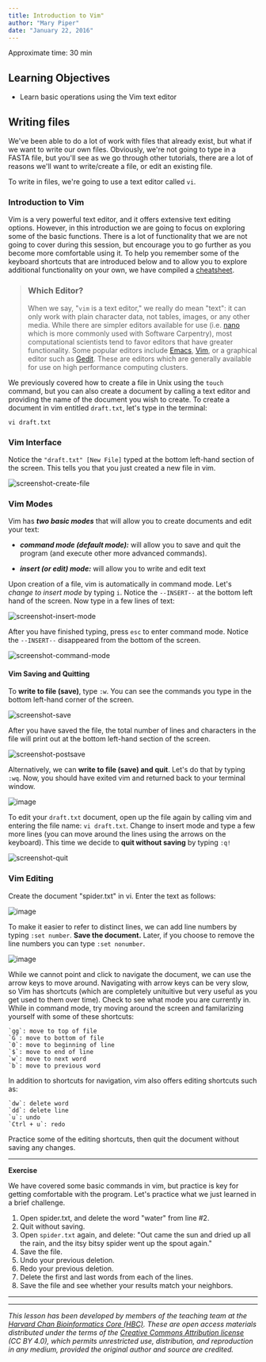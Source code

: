 ```yaml
---
title: Introduction to Vim"
author: "Mary Piper"
date: "January 22, 2016"
---
```


Approximate time: 30 min

## Learning Objectives

* Learn basic operations using the Vim text editor

## Writing files

We've been able to do a lot of work with files that already exist, but what if we want to write our own files. Obviously, we're not going to type in a FASTA file, but you'll see as we go through other tutorials, there are a lot of reasons we'll want to write/create a file, or edit an existing file.

To write in files, we're going to use a text editor called `vi`.

### Introduction to Vim 

Vim is a very powerful text editor, and it offers extensive text editing options. However, in this introduction we are going to focus on exploring some of the basic functions. There is a lot of functionality that we are not going to cover during this session, but encourage you to go further as you become more comfortable using it. To help you remember some of the keyboard shortcuts that are introduced below and to allow you to explore additional functionality on your own, we have compiled a [cheatsheet](./VI_CommandReference.pdf).


> ### Which Editor?
> 
> When we say, "`vim` is a text editor," we really do mean "text": it can
> only work with plain character data, not tables, images, or any other
> media. While there are simpler editors available for use (i.e. [nano](http://www.nano-editor.org/) which is more commonly 
> used with Software Carpentry), most computational scientists tend to favor editors that have greater functionality. 
> Some popular editors include [Emacs](http://www.gnu.org/software/emacs/),
> [Vim](http://www.vim.org/), or a graphical editor such as
> [Gedit](http://projects.gnome.org/gedit/). These are editors which are generally available for use on 
> high performance computing clusters.


We previously covered how to create a file in Unix using the `touch` command, but you can also create a document by calling a text editor and providing the name of the document you wish to create. To create a document in vim entitled `draft.txt`, let's type in the terminal:

	vi draft.txt


### Vim Interface
Notice the `"draft.txt" [New File]` typed at the bottom left-hand section of the screen. This tells you that you just created a new file in vim. 

![screenshot-create-file](https://copy.com/BIqfxjlARvupmqbm)


### Vim Modes
Vim has **_two basic modes_** that will allow you to create documents and edit your text:   

- **_command mode (default mode):_** will allow you to save and quit the program (and execute other more advanced commands).  

- **_insert (or edit) mode:_** will allow you to write and edit text


Upon creation of a file, vim is automatically in command mode. Let's _change to insert mode_ by typing `i`. Notice the `--INSERT--` at the bottom left hand of the screen. Now type in a few lines of text:

![screenshot-insert-mode](https://copy.com/rJrven7hAC9dUa2N)

After you have finished typing, press `esc` to enter command mode. Notice the `--INSERT--` disappeared from the bottom of the screen.

![screenshot-command-mode](https://copy.com/NWtqS9ykOhL1zhN7) 

#### Vim Saving and Quitting
To **write to file (save)**, type `:w`. You can see the commands you type in the bottom left-hand corner of the screen. 

![screenshot-save](https://copy.com/AT1MzhuAIy8IHEyA)

After you have saved the file, the total number of lines and characters in the file will print out at the bottom left-hand section of the screen.

![screenshot-postsave](https://copy.com/BlGpnkWjXuLI71SC)

Alternatively, we can **write to file (save) and quit**. Let's do that by typing `:wq`. Now, you should have exited vim and returned back to your terminal window.

![image](https://copy.com/Ehv0xQNIn2tCnbsm)

To edit your `draft.txt` document, open up the file again by calling vim and entering the file name: `vi draft.txt`. Change to insert mode and type a few more lines (you can move around the lines using the arrows on the keyboard). This time we decide to **quit without saving** by typing `:q!`
 
![screenshot-quit](https://copy.com/UTCsBsMdGeEuEvVR)


### Vim Editing
Create the document "spider.txt" in vi. Enter the text as follows: 

![image](https://copy.com/lBAriOH4Cm34cp1M)

To make it easier to refer to distinct lines, we can add line numbers by typing `:set number`. **Save the document.** Later, if you choose to remove the line numbers you can type `:set nonumber`.

![image](https://copy.com/8EwFsrNOpLhIeFFy)

While we cannot point and click to navigate the document, we can use the arrow keys to move around. Navigating with arrow keys can be very slow, so Vim has shortcuts (which are completely unituitive but very useful as you get used to them over time). Check to see what mode you are currently in. While in command mode, try moving around the screen and familarizing yourself with some of these shortcuts:    

	`gg`: move to top of file  
	`G`: move to bottom of file  
	`0`: move to beginning of line  
	`$`: move to end of line  
	`w`: move to next word
	`b`: move to previous word

In addition to shortcuts for navigation, vim also offers editing shortcuts such as:

	`dw`: delete word 
	`dd`: delete line  
	`u`: undo
	`Ctrl + u`: redo
	
Practice some of the editing shortcuts, then quit the document without saving any changes.

*** 

**Exercise**

We have covered some basic commands in vim, but practice is key for getting comfortable with the program. Let's
practice what we just learned in a brief challenge.

1. Open spider.txt, and delete the word "water" from line #2.
2. Quit without saving.
3. Open `spider.txt` again, and delete: "Out came the sun and dried up all the rain, and the itsy bitsy spider went up the spout again." 
4. Save the file.
5. Undo your previous deletion.
6. Redo your previous deletion.
7. Delete the first and last words from each of the lines.
8. Save the file and see whether your results match your neighbors.

***

---

*This lesson has been developed by members of the teaching team at the [Harvard Chan Bioinformatics Core (HBC)](http://bioinformatics.sph.harvard.edu/). These are open access materials distributed under the terms of the [Creative Commons Attribution license](https://creativecommons.org/licenses/by/4.0/) (CC BY 4.0), which permits unrestricted use, distribution, and reproduction in any medium, provided the original author and source are credited.*
